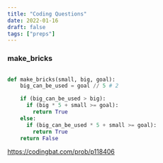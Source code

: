 ```yaml
---
title: "Coding Questions"
date: 2022-01-16
draft: false
tags: ["preps"]
---
```

### make_bricks

```python

def make_bricks(small, big, goal):
    big_can_be_used = goal // 5 # 2

    if (big_can_be_used > big):
      if (big * 5 + small >= goal):
        return True
    else:
      if (big_can_be_used * 5 + small >= goal):
        return True
    return False
```

https://codingbat.com/prob/p118406
